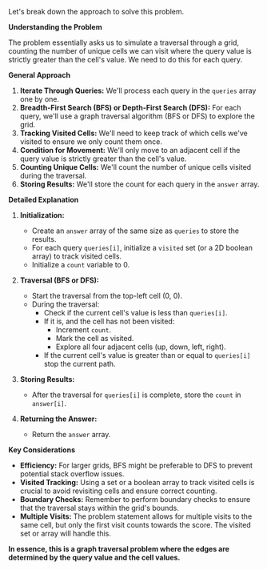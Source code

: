 Let's break down the approach to solve this problem.

**Understanding the Problem**

The problem essentially asks us to simulate a traversal through a grid, counting the number of unique cells we can visit where the query value is strictly greater than the cell's value. We need to do this for each query.

**General Approach**

1.  **Iterate Through Queries:** We'll process each query in the `queries` array one by one.
2.  **Breadth-First Search (BFS) or Depth-First Search (DFS):** For each query, we'll use a graph traversal algorithm (BFS or DFS) to explore the grid.
3.  **Tracking Visited Cells:** We'll need to keep track of which cells we've visited to ensure we only count them once.
4.  **Condition for Movement:** We'll only move to an adjacent cell if the query value is strictly greater than the cell's value.
5.  **Counting Unique Cells:** We'll count the number of unique cells visited during the traversal.
6.  **Storing Results:** We'll store the count for each query in the `answer` array.

**Detailed Explanation**

1.  **Initialization:**
    * Create an `answer` array of the same size as `queries` to store the results.
    * For each query `queries[i]`, initialize a `visited` set (or a 2D boolean array) to track visited cells.
    * Initialize a `count` variable to 0.

2.  **Traversal (BFS or DFS):**
    * Start the traversal from the top-left cell (0, 0).
    * During the traversal:
        * Check if the current cell's value is less than `queries[i]`.
        * If it is, and the cell has not been visited:
            * Increment `count`.
            * Mark the cell as visited.
            * Explore all four adjacent cells (up, down, left, right).
        * If the current cell's value is greater than or equal to `queries[i]` stop the current path.
3.  **Storing Results:**
    * After the traversal for `queries[i]` is complete, store the `count` in `answer[i]`.

4.  **Returning the Answer:**
    * Return the `answer` array.

**Key Considerations**

* **Efficiency:** For larger grids, BFS might be preferable to DFS to prevent potential stack overflow issues.
* **Visited Tracking:** Using a set or a boolean array to track visited cells is crucial to avoid revisiting cells and ensure correct counting.
* **Boundary Checks:** Remember to perform boundary checks to ensure that the traversal stays within the grid's bounds.
* **Multiple Visits:** The problem statement allows for multiple visits to the same cell, but only the first visit counts towards the score. The visited set or array will handle this.

**In essence, this is a graph traversal problem where the edges are determined by the query value and the cell values.**
